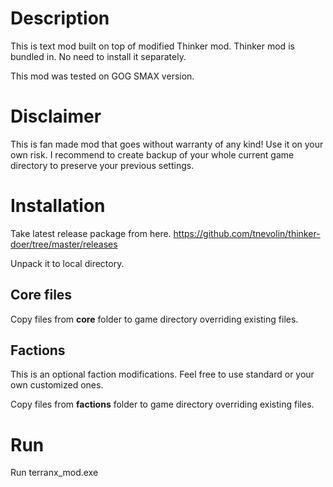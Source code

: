 # Description

This is text mod built on top of modified Thinker mod. Thinker mod is bundled in. No need to install it separately.

This mod was tested on GOG SMAX version.

# Disclaimer

This is fan made mod that goes without warranty of any kind! Use it on your own risk. I recommend to create backup of your whole current game directory to preserve your previous settings.

# Installation

Take latest release package from here.
https://github.com/tnevolin/thinker-doer/tree/master/releases

Unpack it to local directory.

## Core files

Copy files from **core** folder to game directory overriding existing files.

## Factions

This is an optional faction modifications. Feel free to use standard or your own customized ones.

Copy files from **factions** folder to game directory overriding existing files.

# Run

Run terranx_mod.exe

